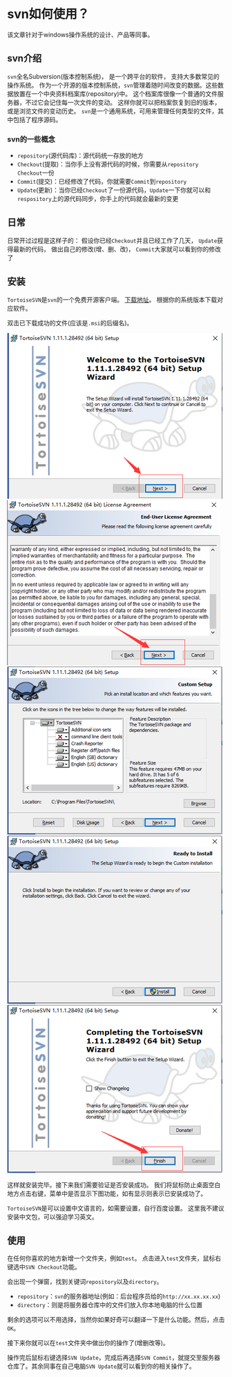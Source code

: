 # svn如何使用？

该文章针对于windows操作系统的设计、产品等同事。

## svn介绍

`svn`全名Subversion(版本控制系统)， 是一个跨平台的软件， 支持大多数常见的操作系统。
作为一个开源的版本控制系统，`svn`管理着随时间改变的数据。这些数据放置在一个中央资料档案库(repository)中。
这个档案库很像一个普通的文件服务器，不过它会记住每一次文件的变动。
这样你就可以把档案恢复到旧的版本，或是浏览文件的变动历史。
`svn`是一个通用系统，可用来管理任何类型的文件，其中包括了程序源码。

### svn的一些概念

- `repository`(源代码库)：源代码统一存放的地方
- `Checkout`(提取)：当你手上没有源代码的时候，你需要从`repository` `Checkout`一份
- `Commit`(提交)：已经修改了代码，你就需要`Commit`到`repository`
- `Update`(更新)：当你已经`Checkout`了一份源代码，`Update`一下你就可以和`respository`上的源代码同步，你手上的代码就会最新的变更

## 日常

日常开过过程是这样子的：
    假设你已经`Checkout`并且已经工作了几天，
    `Update`获得最新的代码，
    做出自己的修改(增、删、改)，
    `Commit`大家就可以看到你的修改了

## 安装

`TortoiseSVN`是`svn`的一个免费开源客户端。 [下载地址](https://tortoisesvn.net/downloads.zh.html)。
根据你的系统版本下载对应软件。

双击已下载成功的文件(应该是`.msi`的后缀名)。

![安装1](./images/安装1.png)
![安装2](./images/安装2.png)
![安装3](./images/安装3.png)
![安装4](./images/安装4.png)
![安装5](./images/安装5.png)

这样就安装完毕。接下来我们需要验证是否安装成功。
我们将鼠标防止桌面空白地方点击右键，菜单中是否显示下图功能，如有显示则表示已安装成功了。

`TortoiseSVN`是可以设置中文语言的，如需要设置，自行百度设置。
这里我不建议安装中文包，可以强迫学习英文。

## 使用

在任何你喜欢的地方新增一个文件夹，例如`test`。
点击进入`test`文件夹，鼠标右键选中`SVN Checkout`功能。

会出现一个弹窗，找到关键词`repository`以及`directory`。

- `repository`：`svn`的服务器地址(例如：后台程序员给的`http://xx.xx.xx.xx`)
- `directory`：则是将服务器仓库中的文件们放入你本地电脑的什么位置

剩余的选项可以不用选择，当然你如果好奇可以翻译一下是什么功能。然后，点击`OK`。

接下来你就可以在`test`文件夹中做出你的操作了(增删改等)。

操作完后鼠标右键选择`SVN Update`，完成后再选择`SVN Commit`，就提交至服务器仓库了。其余同事在自己电脑`SVN Update`就可以看到你的相关操作了。